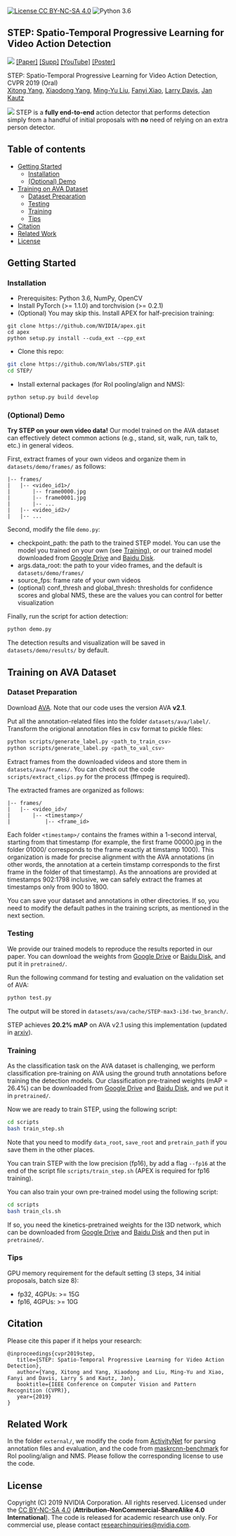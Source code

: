 [![License CC BY-NC-SA 4.0](https://img.shields.io/badge/license-CC4.0-blue.svg)](https://raw.githubusercontent.com/nvlabs/SPADE/master/LICENSE.md)
![Python 3.6](https://img.shields.io/badge/python-3.6-green.svg)

## STEP: Spatio-Temporal Progressive Learning for Video Action Detection
![](teaser.jpg)
[[Paper]](https://arxiv.org/abs/1904.09288) [[Supp]](http://xiaodongyang.org/publications/papers/step-supp-cvpr19.pdf) [[YouTube]](https://www.youtube.com/watch?v=JwaBi_2JFeU&list=LLLPwTGzBXCd3HmILvHfIl6A&index=12&t=609s) [[Poster]](https://drive.google.com/open?id=1GWWLH5HQM8FoEIutIOzvtURBI6y09NBr)

STEP: Spatio-Temporal Progressive Learning for Video Action Detection, CVPR 2019 (Oral) <br>
[Xitong Yang](http://users.umiacs.umd.edu/~xyang35/), [Xiaodong Yang](https://xiaodongyang.org/), [Ming-Yu Liu](http://mingyuliu.net/), [Fanyi Xiao](http://fanyix.cs.ucdavis.edu/), [Larry Davis](https://www.cs.umd.edu/people/lsdavis), [Jan Kautz](http://jankautz.com/) <br>

![](example.gif)
STEP is a **fully end-to-end** action detector that performs detection simply from a handful of initial proposals with **no** need of relying on an extra person detector.   

## Table of contents
* [Getting Started](#getting-started)
    * [Installation](#installation)
    * [(Optional) Demo](#(optional)-demo)
* [Training on AVA Dataset](#training-on-ava-dataset)
    * [Dataset Preparation](#dataset-preparation)
    * [Testing](#testing)
    * [Training](#training)
    * [Tips](#tips)
* [Citation](#citation)
* [Related Work](#relation-work)
* [License](#license)

## Getting Started
### Installation
- Prerequisites: Python 3.6, NumPy, OpenCV
- Install PyTorch (>= 1.1.0) and torchvision (>= 0.2.1)
- (Optional) You may skip this. Install APEX for half-precision training:
```
git clone https://github.com/NVIDIA/apex.git
cd apex
python setup.py install --cuda_ext --cpp_ext
```
- Clone this repo:
```bash
git clone https://github.com/NVlabs/STEP.git
cd STEP/
```
- Install external packages (for RoI pooling/align and NMS):
```bash
python setup.py build develop
```

### (Optional) Demo
**Try STEP on your own video data!** Our model trained on the AVA dataset can effectively detect common actions (e.g., stand, sit, walk, run, talk to, etc.) in general videos.

First, extract frames of your own videos and organize them in `datasets/demo/frames/` as follows:
```
|-- frames/
|   |-- <video_id1>/
|       |-- frame0000.jpg
|       |-- frame0001.jpg
|       |-- ...
|   |-- <video_id2>/
|   |-- ...
```

Second, modify the file `demo.py`:
- checkpoint\_path: the path to the trained STEP model. You can use the model you trained on your own (see [Training](#training)), or our trained model downloaded from [Google Drive](https://drive.google.com/open?id=1hIzrTzR50pYwLLzu_5GpmEGY4Q-e1-BX) and [Baidu Disk]().
- args.data\_root: the path to your video frames, and the default is `datasets/demo/frames/`
- source\_fps: frame rate of your own videos
- (optional) conf\_thresh and global\_thresh: thresholds for confidence scores and global NMS, these are the values you can control for better visualization

Finally, run the script for action detection:
```bash
python demo.py
```
The detection results and visualization will be saved in `datasets/demo/results/` by default.

## Training on AVA Dataset
### Dataset Preparation
Download [AVA](https://research.google.com/ava/download.html). Note that our code uses the version AVA **v2.1**.

Put all the annotation-related files into the folder `datasets/ava/label/`. Transform the origional annotation files in csv format to pickle files:
```bash
python scripts/generate_label.py <path_to_train_csv>
python scripts/generate_label.py <path_to_val_csv>
```

Extract frames from the downloaded videos and store them in `datasets/ava/frames/`. You can check out the code `scripts/extract_clips.py` for the process (ffmpeg is required). 

The extracted frames are organized as follows:
```
|-- frames/
|   |-- <video_id>/
|       |-- <timestamp>/ 
|           |-- <frame_id>
```
Each folder `<timestamp>/` contains the frames within a 1-second interval, starting from that timestamp (for example, the first frame 00000.jpg in the folder 01000/ corresponds to the frame exactly at timstamp 1000). This organization is made for precise alignment with the AVA annotations (in other words, the annotation at a certein timstamp corresponds to the first frame in the folder of that timestamp). As the annoations are provided at timestamps 902:1798 inclusive, we can safely extract the frames at timestamps only from 900 to 1800.

You can save your dataset and annotations in other directories. If so, you need to modify the default pathes in the training scripts, as mentioned in the next section.

### Testing
We provide our trained models to reproduce the results reported in our paper. You can download the weights from [Google Drive](https://drive.google.com/open?id=1hIzrTzR50pYwLLzu_5GpmEGY4Q-e1-BX) or [Baidu Disk](), and put it in `pretrained/`.

Run the following command for testing and evaluation on the validation set of AVA:
```bash
python test.py
```
The output will be stored in `datasets/ava/cache/STEP-max3-i3d-two_branch/`.

STEP achieves **20.2% mAP** on AVA v2.1 using this implementation (updated in [arxiv]()).

### Training
As the classification task on the AVA dataset is challenging, we perform classification pre-training on AVA using the ground truth annotations before training the detection models. Our classification pre-trained weights (mAP = 26.4%) can be downloaded from [Google Drive](https://drive.google.com/open?id=10GaTSI5LYtUvF5QasXuJAkK_RxgwltW4) and [Baidu Disk](), and we put it in `pretrained/`.

Now we are ready to train STEP, using the following script:
```bash
cd scripts
bash train_step.sh
```
Note that you need to modify `data_root`, `save_root` and `pretrain_path` if you save them in the other places.

You can train STEP with the low precision (fp16), by add a flag `--fp16` at the end of the script file `scripts/train_step.sh` (APEX is required for fp16 training). 

You can also train your own pre-trained model using the following script:
```bash
cd scripts
bash train_cls.sh
```
If so, you need the kinetics-pretrained weights for the I3D network, which can be downloaded from [Google Drive](https://drive.google.com/file/d/18dCg3-s86cjyCEgaPzFgP9z5Sp-K5yYS/view?usp=sharing) and [Baidu Disk]() and then put in `pretrained/`.

### Tips
GPU memory requirement for the default setting (3 steps, 34 initial proposals, batch size 8):
- fp32, 4GPUs: >= 15G
- fp16, 4GPUs: >= 10G


## Citation
Please cite this paper if it helps your research:
```
@inproceedings{cvpr2019step,
   title={STEP: Spatio-Temporal Progressive Learning for Video Action Detection},
   author={Yang, Xitong and Yang, Xiaodong and Liu, Ming-Yu and Xiao, Fanyi and Davis, Larry S and Kautz, Jan},
   booktitle={IEEE Conference on Computer Vision and Pattern Recognition (CVPR)},
   year={2019}
}
```

## Related Work
In the folder `external/`, we modify the code from [ActivityNet](https://github.com/activitynet/ActivityNet) for parsing annotation files and evaluation, and the code from [maskrcnn-benchmark](https://github.com/facebookresearch/maskrcnn-benchmark) for RoI pooling/align and NMS.
Please follow the corresponding license to use the code.

## License
Copyright (C) 2019 NVIDIA Corporation. All rights reserved. Licensed under the [CC BY-NC-SA 4.0](https://creativecommons.org/licenses/by-nc-sa/4.0/legalcode) (**Attribution-NonCommercial-ShareAlike 4.0 International**). The code is released for academic research use only. For commercial use, please contact [researchinquiries@nvidia.com](researchinquiries@nvidia.com).
